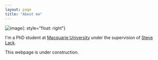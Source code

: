 ```yaml
---
layout: page
title: "About me"
---
```

![image](http://gtendas.github.io/assets/picture.jpg){: style="float: right"}

I'm a PhD student at [Macquarie University](https://mq.edu.au) under the supervision of [Steve Lack](http://maths.mq.edu.au/~slack/).

This webpage is under construction. 

